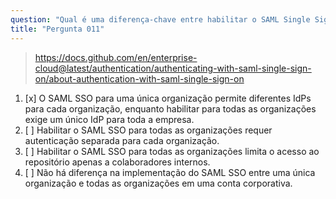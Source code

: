 ```yaml
---
question: "Qual é uma diferença-chave entre habilitar o SAML Single Sign-On (SSO) para todas as organizações em uma conta corporativa versus habilitá-lo para uma única organização no GitHub Enterprise Cloud?"
title: "Pergunta 011"
---
```


> https://docs.github.com/en/enterprise-cloud@latest/authentication/authenticating-with-saml-single-sign-on/about-authentication-with-saml-single-sign-on
1. [x] O SAML SSO para uma única organização permite diferentes IdPs para cada organização, enquanto habilitar para todas as organizações exige um único IdP para toda a empresa.
1. [ ] Habilitar o SAML SSO para todas as organizações requer autenticação separada para cada organização.
1. [ ] Habilitar o SAML SSO para todas as organizações limita o acesso ao repositório apenas a colaboradores internos.
1. [ ] Não há diferença na implementação do SAML SSO entre uma única organização e todas as organizações em uma conta corporativa.
